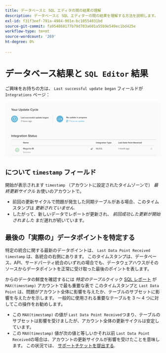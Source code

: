 ```yaml
---
title: データベースと SQL エディタの間の結果の理解
description: データベースと SQL エディターの間の結果を理解する方法を説明します。
exl-id: f31f3eef-791a-4984-901e-bc10554031bd
source-git-commit: fa954868177b79d703a601a55b9e549ec1bd425e
workflow-type: tm+mt
source-wordcount: '269'
ht-degree: 0%

---
```


# データベース結果と `SQL Editor` 結果

ご興味をお持ちの方は、 `Last successful update began` フィールドが `Integrations` ページ：

![Last_successful_update.png](../../../assets/Last_successful_update.png)

## について `timestamp` フィールド

開始が表示されます `timestamp` （アカウントに設定されたタイムゾーンで） _最終更新サイクル_ お使いのアカウントで。

- 前回の更新サイクルで問題が発生した同期テーブルがある場合、このタイムスタンプは *更新されていません*.
- したがって、新しいデータでレポートが更新され、 *前回成功した更新が開始されました* まだ遅れが続いています。

## 最後の「実際の」データポイントを特定する

特定の統合に関する最新のデータポイントは、 `Last Data Point Received` `timestamp` は、各統合の右側にあります。 このタイムスタンプは、データベース、API、サードパーティ統合のいずれの場合でも、データウェアハウスがそのソースからデータポイントを正常に受け取った最後のポイントを表します。

からのデータの鮮度を確認するには *特定のテーブル*&#x200B;クイック [SQL レポート](../../dev-reports/sql-rpt-bldr.md) が `MAX(timestamp)` アカウントで最も重要な表で このタイムスタンプと `Last Data Point` は、問題がアカウント全体に影響を与えたか、テーブルのサブセットに影響を与えたかを示します。 一般的に使用される重要なテーブルを 3 ～ 4 つに対してこの操作をお勧めします。

- この `MAX(timestamp)` の値が `Last Data Point Received`つまり、テーブルのサブセットは影響を受けましたが、アカウント全体の更新サイクルは安定しています。
- この `MAX(timestamp)` 値が次の値と等しいかそれ以前 `Last Data Point Received`の場合は、アカウントの更新サイクルが影響を受けたことを意味します。 この状況では、 [サポートチケットを提出する](https://experienceleague.adobe.com/docs/commerce-knowledge-base/kb/troubleshooting/miscellaneous/mbi-service-policies.html?lang=en).
